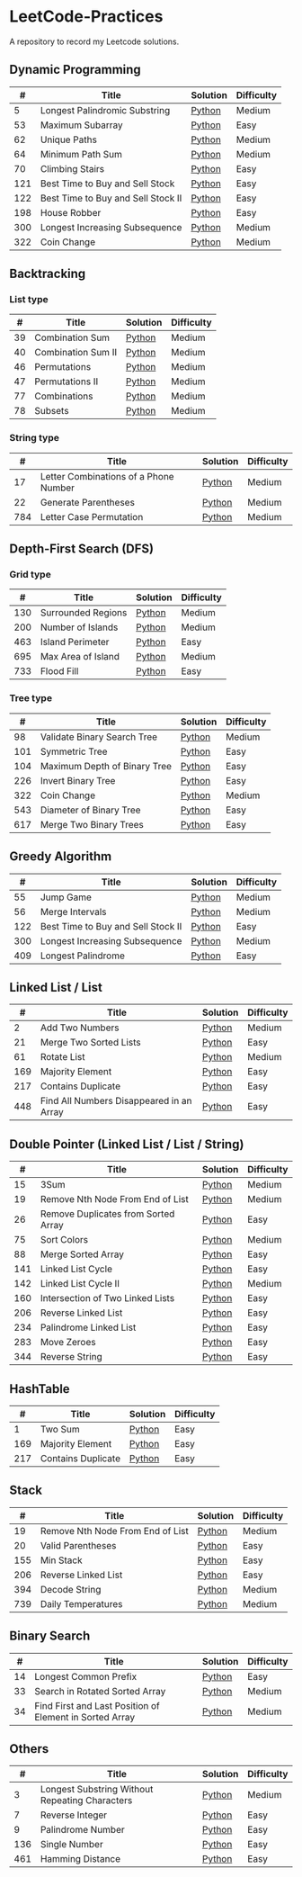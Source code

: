 # LeetCode-Practices
A repository to record my Leetcode solutions.

## Dynamic Programming
| # | Title |Solution |Difficulty |
|---| ----- | ---------- |---------- |
|5| Longest Palindromic Substring | [Python](./5.Longest%20Palindromic%20Substring.py)| Medium
|53| Maximum Subarray | [Python](./53.Maximum%20Subarray.py)| Easy
|62| Unique Paths | [Python](./62.Unique%20Paths.py)| Medium
|64| Minimum Path Sum | [Python](./64.Minimum%20Path%20Sum.py)| Medium
|70| Climbing Stairs | [Python](./70.Climbing%20Stairs.py)| Easy
|121| Best Time to Buy and Sell Stock | [Python](./121.Best%20Time%20to%20Buy%20and%20Sell%20Stock.py)| Easy
|122| Best Time to Buy and Sell Stock II | [Python](./122.Best%20Time%20to%20Buy%20and%20Sell%20Stock%20II.py)| Easy
|198| House Robber | [Python](./198.House%20Robber.py)| Easy
|300| Longest Increasing Subsequence | [Python](./300.Longest%20Increasing%20Subsequence.py)| Medium
|322| Coin Change | [Python](./322.Coin%20Change.py)| Medium

## Backtracking
### List type
| # | Title |Solution |Difficulty |
|---| ----- | ---------- |---------- |
|39| Combination Sum | [Python](./39.Combination%20Sum.py)| Medium
|40| Combination Sum II | [Python](./40.Combination%20Sum%20II.py)| Medium
|46| Permutations | [Python](./46.Permutations.py)| Medium
|47| Permutations II | [Python](./47.Permutations%20II.py)| Medium
|77| Combinations | [Python](./77.Combinations.py)| Medium
|78| Subsets | [Python](./78.Subsets.py)| Medium

### String type
| # | Title |Solution |Difficulty |
|---| ----- | ---------- |---------- |
|17| Letter Combinations of a Phone Number| [Python](./17.Letter%20Combinations%20of%20a%20Phone%20Number.py)| Medium
|22| Generate Parentheses|[Python](./22.Generate%20Parentheses.py)| Medium
|784| Letter Case Permutation|[Python](./784.Letter%20Case%20Permutation.py) | Medium

## Depth-First Search (DFS)
### Grid type
| # | Title |Solution |Difficulty |
|---| ----- | ---------- |---------- |
|130| Surrounded Regions| [Python](./130.Surrounded%20Regions.py)| Medium
|200| Number of Islands| [Python](./200.Number%20of%20Islands.py)| Medium
|463| Island Perimeter| [Python](./463.Island%20Perimeter.py)| Easy
|695| Max Area of Island| [Python](./695.Max%20Area%20of%20Island.py)| Medium
|733| Flood Fill | [Python](./733.Flood%20Fill.py)| Easy

### Tree type
| # | Title |Solution |Difficulty |
|---| ----- | ---------- |---------- |
|98| Validate Binary Search Tree | [Python](./98.Validate%20Binary%20Search%20Tree.py)| Medium
|101| Symmetric Tree | [Python](./101.Symmetric%20Tree.py)| Easy
|104| Maximum Depth of Binary Tree | [Python](./104.Maximum%20Depth%20of%20Binary%20Tree.py)| Easy
|226| Invert Binary Tree | [Python](./226.Invert%20Binary%20Tree.py)| Easy
|322| Coin Change | [Python](./322.Coin%20Change.py)| Medium
|543| Diameter of Binary Tree | [Python](./543.Diameter%20of%20Binary%20Tree.py)| Easy
|617| Merge Two Binary Trees | [Python](./617.Merge%20Two%20Binary%20Trees.py)| Easy

## Greedy Algorithm
| # | Title |Solution |Difficulty |
|---| ----- | ---------- |---------- |
|55 | Jump Game | [Python](./55.Jump%20Game.py)| Medium
|56 | Merge Intervals | [Python](./56.Merge%20Intervals.py)| Medium
|122| Best Time to Buy and Sell Stock II | [Python](./122.Best%20Time%20to%20Buy%20and%20Sell%20Stock%20II.py)| Easy
|300| Longest Increasing Subsequence | [Python](./300.Longest%20Increasing%20Subsequence.py)| Medium
|409 | Longest Palindrome | [Python](./409.Longest%20Palindrome.py)| Easy

## Linked List / List
| # | Title |Solution |Difficulty |
|---| ----- | ---------- |---------- |
|2 | Add Two Numbers | [Python](./2.Add%20Two%20Numbers.py)| Medium
|21 | Merge Two Sorted Lists | [Python](./21.Merge%20Two%20Sorted%20Lists.py)| Easy
|61 | Rotate List | [Python](./61.Rotate%20List.py)| Medium
|169 | Majority Element | [Python](./169.Majority%20Element.py)| Easy
|217 | Contains Duplicate | [Python](./217.Contains%20Duplicate.py)| Easy
|448 | Find All Numbers Disappeared in an Array | [Python](./448.Find%20All%20Numbers%20Disappeared%20in%20an%20Array.py)| Easy

## Double Pointer (Linked List / List / String)
| # | Title |Solution |Difficulty |
|---| ----- | ---------- |---------- |
|15 | 3Sum | [Python](./15.3Sum.py)| Medium
|19 | Remove Nth Node From End of List | [Python](./19.Remove%20Nth%20Node%20From%20End%20of%20List.py)| Medium
|26 | Remove Duplicates from Sorted Array | [Python](./26.Remove%20Duplicates%20from%20Sorted%20Array.py)| Easy
|75 | Sort Colors | [Python](./75.Sort%20Colors.py)| Medium
|88 | Merge Sorted Array | [Python](./88.Merge%20Sorted%20Array.py)| Easy
|141 | Linked List Cycle | [Python](./141.Linked%20List%20Cycle.py)| Easy
|142 | Linked List Cycle II | [Python](./142.Linked%20List%20Cycle%20II.py)| Medium
|160 | Intersection of Two Linked Lists | [Python](./160.Intersection%20of%20Two%20Linked%20Lists.py)| Easy
|206 | Reverse Linked List | [Python](./206.Reverse%20Linked%20List.py)| Easy
|234 | Palindrome Linked List | [Python](./234.Palindrome%20Linked%20List.py)| Easy
|283 | Move Zeroes | [Python](./283.Move%20Zeroes.py)| Easy
|344 | Reverse String | [Python](./344.Reverse%20String.py)| Easy

## HashTable
| # | Title |Solution |Difficulty |
|---| ----- | ---------- |---------- |
|1 | Two Sum | [Python](./1.Two%20Sum.py)| Easy
|169 | Majority Element | [Python](./169.Majority%20Element.py)| Easy
|217 | Contains Duplicate | [Python](./217.Contains%20Duplicate.py)| Easy

## Stack
| # | Title |Solution |Difficulty |
|---| ----- | ---------- |---------- |
|19 | Remove Nth Node From End of List | [Python](./19.Remove%20Nth%20Node%20From%20End%20of%20List.py)| Medium
|20 | Valid Parentheses | [Python](./20.Valid%20Parentheses.py)| Easy
|155 | Min Stack | [Python](./155.Min%20Stack.py)| Easy
|206 | Reverse Linked List | [Python](./206.Reverse%20Linked%20List.py)| Easy
|394 | Decode String | [Python](./394.Decode%20String.py)| Medium
|739 | Daily Temperatures | [Python](./739.Daily%20Temperatures.py)| Medium

## Binary Search
| # | Title |Solution |Difficulty |
|---| ----- | ---------- |---------- |
|14 | Longest Common Prefix | [Python](./14.Longest%20Common%20Prefix.py)| Easy
|33 | Search in Rotated Sorted Array | [Python](./33.Search%20in%20Rotated%20Sorted%20Array.py)| Medium
|34 | Find First and Last Position of Element in Sorted Array | [Python](./34.Find%20First%20and%20Last%20Position%20of%20Element%20in%20Sorted%20Array.py)| Medium

## Others
| # | Title |Solution |Difficulty |
|---| ----- | ---------- |---------- |
|3 | Longest Substring Without Repeating Characters | [Python](./3.Longest%20Substring%20Without%20Repeating%20Characters.py)| Medium
|7 | Reverse Integer | [Python](./7.Reverse%20Integer.py)| Easy
|9 | Palindrome Number | [Python](./9.Palindrome%20Number.py)| Easy
|136 | Single Number | [Python](./136.Single%20Number.py)| Easy
|461 | Hamming Distance | [Python](./461.Hamming%20Distance.py)| Easy
